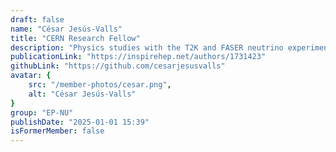 ```yaml
---
draft: false
name: "César Jesús-Valls"
title: "CERN Research Fellow"
description: "Physics studies with the T2K and FASER neutrino experiments and development of AI/ML tools for neutrino research."
publicationLink: "https://inspirehep.net/authors/1731423"
githubLink: "https://github.com/cesarjesusvalls"
avatar: {
    src: "/member-photos/cesar.png",
    alt: "César Jesús-Valls"
}
group: "EP-NU"
publishDate: "2025-01-01 15:39"
isFormerMember: false
---
```

